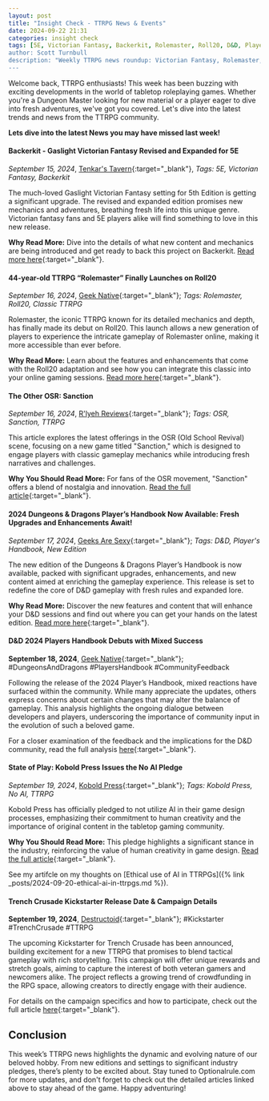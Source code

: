 ```yaml
---
layout: post
title: "Insight Check - TTRPG News & Events"
date: 2024-09-22 21:31
categories: insight check
tags: [5E, Victorian Fantasy, Backerkit, Rolemaster, Roll20, D&D, Player's Handbook, Kobold Press, AI, Game Design]
author: Scott Turnbull
description: "Weekly TTRPG news roundup: Victorian Fantasy, Rolemaster, D&D, Kobold Press, AI, Game Design"
---
```

Welcome back, TTRPG enthusiasts! This week has been buzzing with exciting developments in the world of tabletop roleplaying games. Whether you're a Dungeon Master looking for new material or a player eager to dive into fresh adventures, we've got you covered. Let's dive into the latest trends and news from the TTRPG community.

**Lets dive into the latest News you may have missed last week!**

#### Backerkit - Gaslight Victorian Fantasy Revised and Expanded for 5E
*September 15, 2024*, [Tenkar's Tavern](https://www.tenkarstavern.com/){:target="_blank"}, *Tags: 5E, Victorian Fantasy, Backerkit*

The much-loved Gaslight Victorian Fantasy setting for 5th Edition is getting a significant upgrade. The revised and expanded edition promises new mechanics and adventures, breathing fresh life into this unique genre. Victorian fantasy fans and 5E players alike will find something to love in this new release.

**Why Read More:** Dive into the details of what new content and mechanics are being introduced and get ready to back this project on Backerkit. [Read more here](https://www.tenkarstavern.com/2024/09/backerkit-gaslight-victorian-fantasy.html){:target="_blank"}.

#### 44-year-old TTRPG “Rolemaster” Finally Launches on Roll20
*September 16, 2024*, [Geek Native](https://www.geeknative.com/){:target="_blank"}; *Tags: Rolemaster, Roll20, Classic TTRPG*

Rolemaster, the iconic TTRPG known for its detailed mechanics and depth, has finally made its debut on Roll20. This launch allows a new generation of players to experience the intricate gameplay of Rolemaster online, making it more accessible than ever before.

**Why Read More:** Learn about the features and enhancements that come with the Roll20 adaptation and see how you can integrate this classic into your online gaming sessions. [Read more here](https://www.geeknative.com/168554/44-year-old-ttrpg-rolemaster-finally-launches-on-roll20/){:target="_blank"}.

#### The Other OSR: Sanction
*September 16, 2024*, [R'lyeh Reviews](https://rlyehreviews.blogspot.com/){:target="_blank"}; *Tags: OSR, Sanction, TTRPG*

This article explores the latest offerings in the OSR (Old School Revival) scene, focusing on a new game titled "Sanction," which is designed to engage players with classic gameplay mechanics while introducing fresh narratives and challenges.

**Why You Should Read More:** For fans of the OSR movement, "Sanction" offers a blend of nostalgia and innovation. [Read the full article](https://rlyehreviews.blogspot.com/2024/09/the-other-osr-sanction.html){:target="_blank"}.

#### 2024 Dungeons & Dragons Player’s Handbook Now Available: Fresh Upgrades and Enhancements Await!
*September 17, 2024*, [Geeks Are Sexy](https://www.geeksaresexy.net/){:target="_blank"}; *Tags: D&D, Player's Handbook, New Edition*

The new edition of the Dungeons & Dragons Player’s Handbook is now available, packed with significant upgrades, enhancements, and new content aimed at enriching the gameplay experience. This release is set to redefine the core of D&D gameplay with fresh rules and expanded lore.

**Why Read More:** Discover the new features and content that will enhance your D&D sessions and find out where you can get your hands on the latest edition. [Read more here](https://www.geeksaresexy.net/2024/09/17/2024-dungeons-dragons-players-handbook-now-available-fresh-upgrades-and-enhancements-await/){:target="_blank"}.

#### D&D 2024 Players Handbook Debuts with Mixed Success
**September 18, 2024**, [Geek Native](https://www.geeknative.com){:target="_blank"}; #DungeonsAndDragons #PlayersHandbook #CommunityFeedback

Following the release of the 2024 Player’s Handbook, mixed reactions have surfaced within the community. While many appreciate the updates, others express concerns about certain changes that may alter the balance of gameplay. This analysis highlights the ongoing dialogue between developers and players, underscoring the importance of community input in the evolution of such a beloved game.

For a closer examination of the feedback and the implications for the D&D community, read the full analysis [here](https://www.geeknative.com/168589/dd-2024-players-handbook-debuts-with-mixed-success/){:target="_blank"}.

#### State of Play: Kobold Press Issues the No AI Pledge
*September 19, 2024*, [Kobold Press](https://koboldpress.com/){:target="_blank"}; *Tags: Kobold Press, No AI, TTRPG*

Kobold Press has officially pledged to not utilize AI in their game design processes, emphasizing their commitment to human creativity and the importance of original content in the tabletop gaming community.

**Why You Should Read More:** This pledge highlights a significant stance in the industry, reinforcing the value of human creativity in game design. [Read the full article](https://koboldpress.com/state-of-play-kobold-press-issues-the-no-ai-pledge/){:target="_blank"}.

See my artifcle on my thoughts on [Ethical use of AI in TTRPGs]({% link _posts/2024-09-20-ethical-ai-in-ttrpgs.md %}).

#### Trench Crusade Kickstarter Release Date & Campaign Details
**September 19, 2024**, [Destructoid](https://www.destructoid.com){:target="_blank"}; #Kickstarter #TrenchCrusade #TTRPG

The upcoming Kickstarter for Trench Crusade has been announced, building excitement for a new TTRPG that promises to blend tactical gameplay with rich storytelling. This campaign will offer unique rewards and stretch goals, aiming to capture the interest of both veteran gamers and newcomers alike. The project reflects a growing trend of crowdfunding in the RPG space, allowing creators to directly engage with their audience.

For details on the campaign specifics and how to participate, check out the full article [here](https://www.destructoid.com/trench-crusade-kickstarter-release-date-campaign-details/?utm_source=rss&utm_medium=rss&utm_campaign=trench-crusade-kickstarter-release-date-campaign-details){:target="_blank"}.

## Conclusion

This week’s TTRPG news highlights the dynamic and evolving nature of our beloved hobby. From new editions and settings to significant industry pledges, there’s plenty to be excited about. Stay tuned to Optionalrule.com for more updates, and don't forget to check out the detailed articles linked above to stay ahead of the game. Happy adventuring!